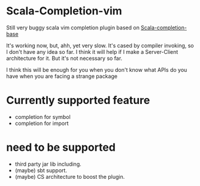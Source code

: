 # Scala-Completion-vim
Still very buggy scala vim completion plugin based on [Scala-completion-base](https://github.com/johnzeng/Scala-completion-Base)

It's working now, but, ahh, yet very slow. It's cased by compiler invoking, so I don't have any idea so far. I think it will help if I make a Server-Client architecture for it. But it's not necessary so far.

I think this will be enough for you when you don't know what APIs do you have when you are facing a strange package


# Currently supported feature
- completion for symbol
- completion for import

# need to be supported
- third party jar lib including.
- (maybe) sbt support.
- (maybe) CS architecture to boost the plugin.

